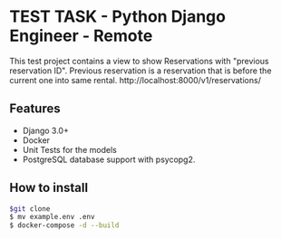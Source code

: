 # TEST TASK - Python Django Engineer - Remote 
This test project contains a  view to show Reservations with "previous reservation ID".
Previous reservation is a reservation that is before the current one into same
rental.
http://localhost:8000/v1/reservations/

## Features

- Django 3.0+
- Docker 
- Unit Tests for the models
- PostgreSQL database support with psycopg2.

## How to install

```bash
$git clone
$ mv example.env .env
$ docker-compose -d --build
```

